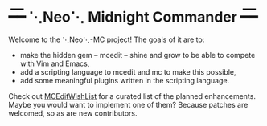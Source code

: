 # ━͞━ ⋱Neo⋱ Midnight Commander ━͞━

Welcome to the ⋱Neo⋱-MC project! The goals of it are to:

- make the hidden gem – mcedit – shine and grow to be able to compete with Vim and Emacs,
- add a scripting language to mcedit and mc to make this possible,
- add some meaningful plugins written in the scripting language.

Check out [MCEditWishList](https://github.com/neo-mc/neo-mc/wiki/MCEditWishList) for a curated list
of the planned enhancements. Maybe you would want to implement one of them? Because patches are
welcomed, so as are new contributors.

